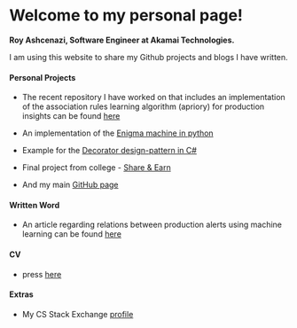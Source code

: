 # Welcome to my personal page!


**Roy Ashcenazi, Software Engineer at Akamai Technologies.**

I am using this website to share my Github projects and blogs I have written.

#### Personal Projects


* The recent repository I have worked on that includes an implementation of the association rules learning algorithm (apriory) for production insights can be found
[here](https://github.com/royashcenazi/spark_and_stuff) 


* An implementation of the [Enigma machine in python](https://github.com/royashcenazi/The-Enigma-Machine)


* Example for the [Decorator design-pattern in C#](https://github.com/royashcenazi/Hummos-Decorator-demo)

* Final project from college - [Share & Earn](https://github.com/royashcenazi/Hummos-Decorator-demo)

* And my main [GitHub page](https://github.com/royashcenazi)


#### Written Word

* An article regarding relations between production alerts using machine learning can be found [here](https://medium.com/analytics-vidhya/getting-insights-from-production-alerts-using-basic-machine-learning-44dd805d899)


#### CV
 * press [here](CV.pdf)


#### Extras
* My CS Stack Exchange [profile](https://cs.stackexchange.com/users/106564/royashcenazi)


